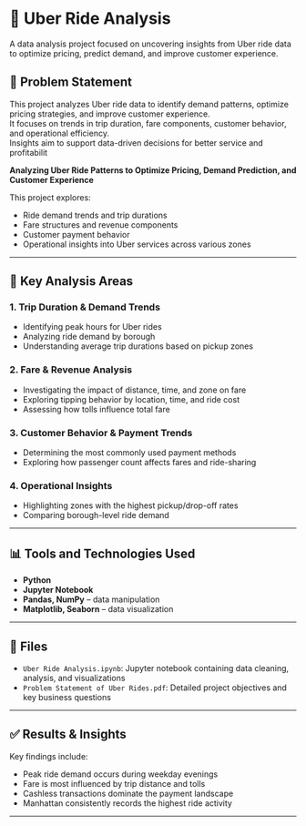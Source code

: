 # 🚗 Uber Ride Analysis

A data analysis project focused on uncovering insights from Uber ride data to optimize pricing, predict demand, and improve customer experience.

## 📌 Problem Statement

This project analyzes Uber ride data to identify demand patterns, optimize pricing strategies, and improve customer experience.  
It focuses on trends in trip duration, fare components, customer behavior, and operational efficiency.  
Insights aim to support data-driven decisions for better service and profitabilit

**Analyzing Uber Ride Patterns to Optimize Pricing, Demand Prediction, and Customer Experience**

This project explores:

- Ride demand trends and trip durations
- Fare structures and revenue components
- Customer payment behavior
- Operational insights into Uber services across various zones

---

## 🧠 Key Analysis Areas

### 1. Trip Duration & Demand Trends
- Identifying peak hours for Uber rides
- Analyzing ride demand by borough
- Understanding average trip durations based on pickup zones

### 2. Fare & Revenue Analysis
- Investigating the impact of distance, time, and zone on fare
- Exploring tipping behavior by location, time, and ride cost
- Assessing how tolls influence total fare

### 3. Customer Behavior & Payment Trends
- Determining the most commonly used payment methods
- Exploring how passenger count affects fares and ride-sharing

### 4. Operational Insights
- Highlighting zones with the highest pickup/drop-off rates
- Comparing borough-level ride demand

---

## 📊 Tools and Technologies Used

- **Python**
- **Jupyter Notebook**
- **Pandas, NumPy** – data manipulation
- **Matplotlib, Seaborn** – data visualization

---

## 📁 Files

- `Uber Ride Analysis.ipynb`: Jupyter notebook containing data cleaning, analysis, and visualizations
- `Problem Statement of Uber Rides.pdf`: Detailed project objectives and key business questions

---

## ✅ Results & Insights

Key findings include:
- Peak ride demand occurs during weekday evenings
- Fare is most influenced by trip distance and tolls
- Cashless transactions dominate the payment landscape
- Manhattan consistently records the highest ride activity

---

